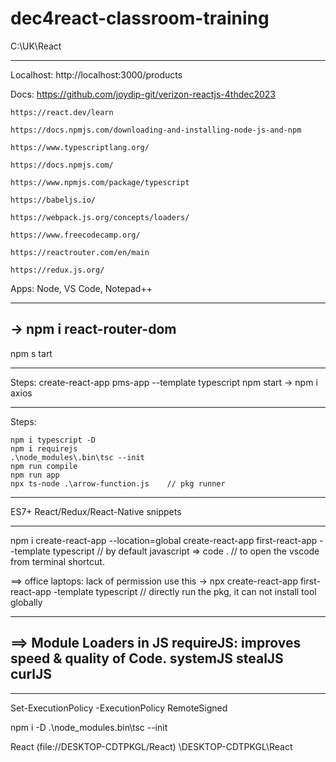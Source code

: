 # dec4react-classroom-training


C:\UK\React
___________

Localhost: http://localhost:3000/products

Docs: 
	https://github.com/joydip-git/verizon-reactjs-4thdec2023
	
	https://react.dev/learn
	
	https://docs.npmjs.com/downloading-and-installing-node-js-and-npm
	
	https://www.typescriptlang.org/
	
	https://docs.npmjs.com/
	
	https://www.npmjs.com/package/typescript
	
	https://babeljs.io/
	
	https://webpack.js.org/concepts/loaders/
	
	https://www.freecodecamp.org/
	
	https://reactrouter.com/en/main
	
	https://redux.js.org/



Apps: Node, VS Code, Notepad++


----
-> npm i react-router-dom 
----
npm s tart

----
Steps:
	create-react-app pms-app --template typescript
	npm start
->	npm i axios

----
Steps: 
	
	npm i typescript -D 
	npm i requirejs 	
	.\node_modules\.bin\tsc --init
	npm run compile
	npm run app
	npx ts-node .\arrow-function.js    // pkg runner

---

ES7+ React/Redux/React-Native snippets

---
npm i create-react-app --location=global
create-react-app first-react-app --template typescript // by default javascript
=> code .   // to open the vscode from terminal shortcut.




==> office laptops: lack of permission use this 
-> npx create-react-app first-react-app -template typescript // directly run the pkg, it can not install tool globally



	
---
==> Module Loaders in JS
requireJS: improves speed & quality of Code.
systemJS
stealJS
curlJS
---

----
Set-ExecutionPolicy -ExecutionPolicy RemoteSigned

npm i -D
.\node_modules\.bin\tsc --init


React (file://DESKTOP-CDTPKGL/React)
\\DESKTOP-CDTPKGL\React


